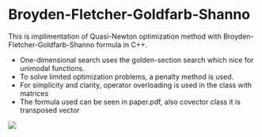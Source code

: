 # Broyden-Fletcher-Goldfarb-Shanno
This is implimentation of Quasi-Newton optimization method with Broyden-Fletcher-Goldfarb-Shanno formula in C++.
* One-dimensional search uses the golden-section search which nice for unimodal functions.
* To solve limited optimization problems, a penalty method is used.
* For simplicity and clarity, operator overloading is used in the class with matrices
* The formula used can be seen in paper.pdf, also covector class it is transposed vector

![](https://github.com/munrocket/Broyden-Fletcher-Goldfarb-Shanno/blob/master/bin/Debug/example.png)
